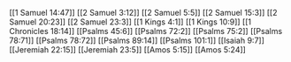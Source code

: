 [[1 Samuel 14:47]]
[[2 Samuel 3:12]]
[[2 Samuel 5:5]]
[[2 Samuel 15:3]]
[[2 Samuel 20:23]]
[[2 Samuel 23:3]]
[[1 Kings 4:1]]
[[1 Kings 10:9]]
[[1 Chronicles 18:14]]
[[Psalms 45:6]]
[[Psalms 72:2]]
[[Psalms 75:2]]
[[Psalms 78:71]]
[[Psalms 78:72]]
[[Psalms 89:14]]
[[Psalms 101:1]]
[[Isaiah 9:7]]
[[Jeremiah 22:15]]
[[Jeremiah 23:5]]
[[Amos 5:15]]
[[Amos 5:24]]
